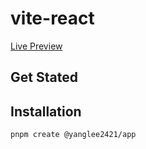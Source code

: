 # vite-react

[Live Preview](https://yanglee2421.github.io/react-antd)

## Get Stated

## Installation

```bash
pnpm create @yanglee2421/app
```
